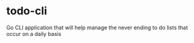 # todo-cli
Go CLI application that will help manage the never ending to do lists that occur on a daily basis

